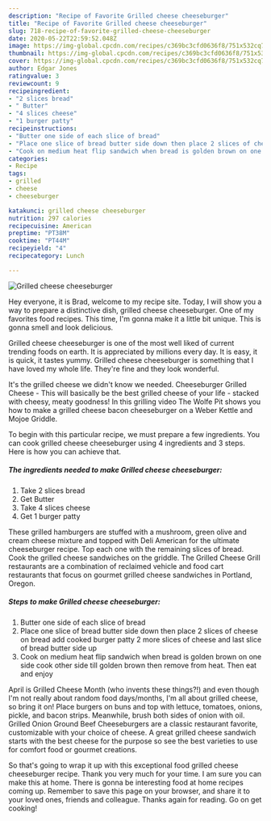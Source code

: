 ```yaml
---
description: "Recipe of Favorite Grilled cheese cheeseburger"
title: "Recipe of Favorite Grilled cheese cheeseburger"
slug: 718-recipe-of-favorite-grilled-cheese-cheeseburger
date: 2020-05-22T22:59:52.048Z
image: https://img-global.cpcdn.com/recipes/c369bc3cfd0636f8/751x532cq70/grilled-cheese-cheeseburger-recipe-main-photo.jpg
thumbnail: https://img-global.cpcdn.com/recipes/c369bc3cfd0636f8/751x532cq70/grilled-cheese-cheeseburger-recipe-main-photo.jpg
cover: https://img-global.cpcdn.com/recipes/c369bc3cfd0636f8/751x532cq70/grilled-cheese-cheeseburger-recipe-main-photo.jpg
author: Edgar Jones
ratingvalue: 3
reviewcount: 9
recipeingredient:
- "2 slices bread"
- " Butter"
- "4 slices cheese"
- "1 burger patty"
recipeinstructions:
- "Butter one side of each slice of bread"
- "Place one slice of bread butter side down then place 2 slices of cheese on bread add cooked burger patty 2 more slices of cheese and last slice of bread butter side up"
- "Cook on medium heat flip sandwich when bread is golden brown on one side cook other side till golden brown then remove from heat. Then eat and enjoy"
categories:
- Recipe
tags:
- grilled
- cheese
- cheeseburger

katakunci: grilled cheese cheeseburger 
nutrition: 297 calories
recipecuisine: American
preptime: "PT38M"
cooktime: "PT44M"
recipeyield: "4"
recipecategory: Lunch

---
```



![Grilled cheese cheeseburger](https://img-global.cpcdn.com/recipes/c369bc3cfd0636f8/751x532cq70/grilled-cheese-cheeseburger-recipe-main-photo.jpg)

Hey everyone, it is Brad, welcome to my recipe site. Today, I will show you a way to prepare a distinctive dish, grilled cheese cheeseburger. One of my favorites food recipes. This time, I'm gonna make it a little bit unique. This is gonna smell and look delicious.

Grilled cheese cheeseburger is one of the most well liked of current trending foods on earth. It is appreciated by millions every day. It is easy, it is quick, it tastes yummy. Grilled cheese cheeseburger is something that I have loved my whole life. They're fine and they look wonderful.

It&#39;s the grilled cheese we didn&#39;t know we needed. Cheeseburger Grilled Cheese - This will basically be the best grilled cheese of your life - stacked with cheesy, meaty goodness! In this grilling video The Wolfe Pit shows you how to make a grilled cheese bacon cheeseburger on a Weber Kettle and Mojoe Griddle.


To begin with this particular recipe, we must prepare a few ingredients. You can cook grilled cheese cheeseburger using 4 ingredients and 3 steps. Here is how you can achieve that.

<!--inarticleads1-->

##### The ingredients needed to make Grilled cheese cheeseburger:

1. Take 2 slices bread
1. Get  Butter
1. Take 4 slices cheese
1. Get 1 burger patty


These grilled hamburgers are stuffed with a mushroom, green olive and cream cheese mixture and topped with Deli American for the ultimate cheeseburger recipe. Top each one with the remaining slices of bread. Cook the grilled cheese sandwiches on the griddle. The Grilled Cheese Grill restaurants are a combination of reclaimed vehicle and food cart restaurants that focus on gourmet grilled cheese sandwiches in Portland, Oregon. 

<!--inarticleads2-->

##### Steps to make Grilled cheese cheeseburger:

1. Butter one side of each slice of bread
1. Place one slice of bread butter side down then place 2 slices of cheese on bread add cooked burger patty 2 more slices of cheese and last slice of bread butter side up
1. Cook on medium heat flip sandwich when bread is golden brown on one side cook other side till golden brown then remove from heat. Then eat and enjoy


April is Grilled Cheese Month (who invents these things?!) and even though I&#39;m not really about random food days/months, I&#39;m all about grilled cheese, so bring it on! Place burgers on buns and top with lettuce, tomatoes, onions, pickle, and bacon strips. Meanwhile, brush both sides of onion with oil. Grilled Onion Ground Beef Cheeseburgers are a classic restaurant favorite, customizable with your choice of cheese. A great grilled cheese sandwich starts with the best cheese for the purpose so see the best varieties to use for comfort food or gourmet creations. 

So that's going to wrap it up with this exceptional food grilled cheese cheeseburger recipe. Thank you very much for your time. I am sure you can make this at home. There is gonna be interesting food at home recipes coming up. Remember to save this page on your browser, and share it to your loved ones, friends and colleague. Thanks again for reading. Go on get cooking!

